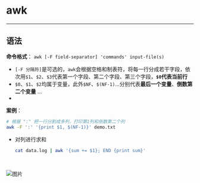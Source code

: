 # <a name="top">awk</a>









----

## <a name="syntax">语法</a>

**命令格式**： `awk [-F field-separator] 'commands' input-file(s)`

+ `[-F 分隔符]`是可选的，`awk`会根据空格和制表符，将每一行分成若干字段，依次用`$1`、`$2`、`$3`代表第一个字段、第二个字段、第三个字段，**`$0`代表当前行**
+ `$0`、`$1`、`$2`均属于变量，此外`$NF`、`$(NF-1)`...分别代表**最后一个变量**、**倒数第二个变量** ...
+ ​



**案例**：

```sh
# 根据 ":" 把一行分割成多列，打印第1列和倒数第二个列
awk -F ':' '{print $1, $(NF-1)}' demo.txt
```



+ 对列进行求和

  ```sh
  cat data.log | awk '{sum += $1}; END {print sum}'
  ```

  ​


![图片](https://goss1.cfp.cn/creative/vcg/800/new/VCG211141894767-FHQ.jpg)
